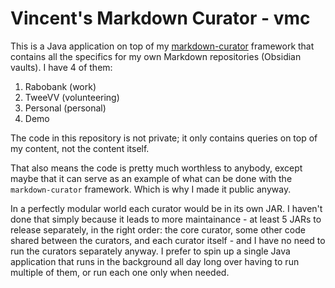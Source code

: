 # Vincent's Markdown Curator - vmc

This is a Java application on top of my [markdown-curator](https://github.com/voostindie/markdown-curator) framework that contains all the specifics for my own Markdown repositories (Obsidian vaults). I have 4 of them:

1. Rabobank (work)
2. TweeVV (volunteering)
3. Personal (personal)
4. Demo

The code in this repository is not private; it only contains queries on top of my content, not the content itself. 

That also means the code is pretty much worthless to anybody, except maybe that it can serve as an example of what can be done with the `markdown-curator` framework. Which is why I made it public anyway.

In a perfectly modular world each curator would be in its own JAR. I haven't done that simply because it leads to more maintainance - at least 5 JARs to release separately, in the right order: the core curator, some other code shared between the curators, and each curator itself - and I have no need to run the curators separately anyway. I prefer to spin up a single Java application that runs in the background all day long over having to run multiple of them, or run each one only when needed.
